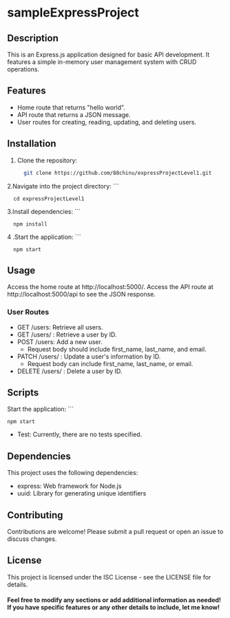 # sampleExpressProject

## Description
This is an Express.js application designed for basic API development. It features a simple in-memory user management system with CRUD operations.

## Features
- Home route that returns "hello world".
- API route that returns a JSON message.
- User routes for creating, reading, updating, and deleting users.

## Installation

1. Clone the repository:
    ```bash
      git clone https://github.com/88chinu/expressProjectLevel1.git
2.Navigate into the project directory:
    ```
    
      cd expressProjectLevel1

3.Install dependencies:
    ```

      npm install

4 .Start the application:
    ```
      
      npm start
      
## Usage
Access the home route at http://localhost:5000/.
Access the API route at http://localhost:5000/api to see the JSON response.

### User Routes
- GET /users: Retrieve all users.
- GET /users/
  : Retrieve a user by ID.
- POST /users: Add a new user.
  -  Request body should include first_name, last_name, and email.
- PATCH /users/
  : Update a user's information by ID.
  - Request body can include first_name, last_name, or email.
- DELETE /users/
  : Delete a user by ID.
  
## Scripts
Start the application:
    ```
    
    npm start
- Test: Currently, there are no tests specified.

## Dependencies
This project uses the following dependencies:
 - express: Web framework for Node.js
 - uuid: Library for generating unique identifiers
   
## Contributing
Contributions are welcome! Please submit a pull request or open an issue to discuss changes.

## License
This project is licensed under the ISC License - see the LICENSE file for details.

#### Feel free to modify any sections or add additional information as needed! If you have specific features or any other details to include, let me know!
